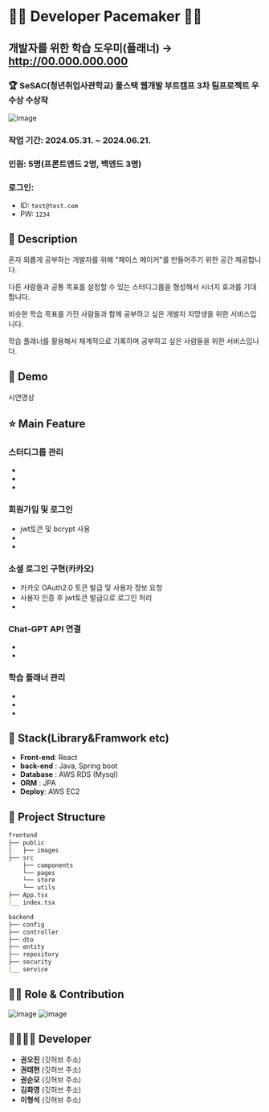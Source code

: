 
# 👨‍💻 Developer Pacemaker 👩‍💻 
## 개발자를 위한 학습 도우미(플래너) → http://00.000.000.000
### 🏆 SeSAC(청년취업사관학교) 풀스택 웹개발 부트캠프 3차 팀프로젝트 우수상 수상작


![image](https://github.com/Soonmo97/Developer-Pacemaker-server/assets/154948606/7a320fc3-94e7-405e-91e3-f3f7031cfc72)


### 작업 기간: 2024.05.31. ~ 2024.06.21.
### 인원: 5명(프론트엔드 2명, 백엔드 3명)
### 로그인:
- ID: `test@test.com`
- PW: `1234`

## 📖 Description

혼자 외롭게 공부하는 개발자를 위해 "페이스 메이커"를 만들어주기 위한 공간 제공합니다.

다른 사람들과 공통 목표를 설정할 수 있는 스터디그룹을 형성해서 시너지 효과를 기대합니다.

비슷한 학습 목표를 가진 사람들과 함께 공부하고 싶은 개발자 지망생을 위한 서비스입니다.

학습 플래너를 활용해서 체계적으로 기록하며 공부하고 싶은 사람들을 위한 서비스입니다.


## :baby_chick: Demo

시연영상

## ⭐ Main Feature
### 스터디그룹 관리
-
-
- 

### 

### 회원가입 및 로그인 
- jwt토큰 및 bcrypt 사용
-
-


### 소셜 로그인 구현(카카오)
- 카카오 OAuth2.0 토큰 발급 및 사용자 정보 요청
- 사용자 인증 후 jwt토큰 발급으로 로그인 처리
- 

### Chat-GPT API 연결
-
-

### 학습 플래너 관리
-
-
-

## 🔧 Stack(Library&Framwork etc)
- **Front-end**: React
- **back-end** : Java, Spring boot
- **Database** : AWS RDS (Mysql)
- **ORM** : JPA
- **Deploy**: AWS EC2

## :open_file_folder: Project Structure

```markdown
frontend
├── public
│   ├── images
├── src
    ├── components
    └── pages
    └── store
    └── utils
├── App.tsx
|__ index.tsx

backend
├── config
├── controller
├── dto
├── entity
├── repository
├── security
|__ service

```

## 👨‍💻 Role & Contribution

![image](https://github.com/Soonmo97/Developer-Pacemaker-server/assets/154948606/820b7cb1-30c4-446b-8dbf-f9f9171b1f1a)
![image](https://github.com/Soonmo97/Developer-Pacemaker-server/assets/154948606/99e56f74-f39d-4902-afc2-026b923db2fc)

## 👨‍👩‍👧‍👦 Developer
*  **권오진** (깃허브 주소)
*  **권태현** (깃허브 주소)
*  **권순모** (깃허브 주소)
*  **김화영** (깃허브 주소)
*  **이형석** (깃허브 주소)
